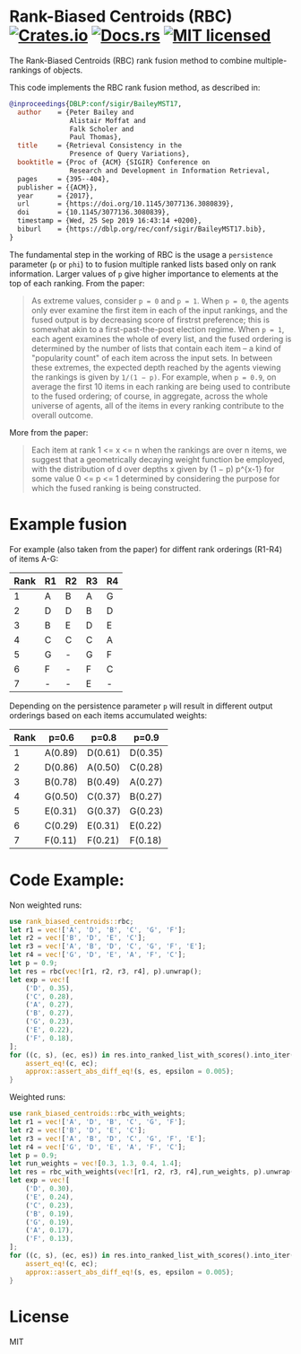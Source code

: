 # Rank-Biased Centroids (RBC) [![Crates.io][crates-badge]][crates-url] [![Docs.rs][docs-badge]][docs-rs] [![MIT licensed][mit-badge]][mit-url]

[crates-badge]: https://img.shields.io/crates/v/rank_biased_centroids.svg
[crates-url]: https://crates.io/crates/rank_biased_centroids
[mit-badge]: https://img.shields.io/badge/license-MIT-blue.svg
[mit-url]: https://opensource.org/licenses/MIT
[docs-rs]: https://docs.rs/rank_biased_centroids
[docs-badge]: https://img.shields.io/docsrs/rank_biased_centroids/0.3.1

The Rank-Biased Centroids (RBC) rank fusion method to combine multiple-rankings of objects.

This code implements the RBC rank fusion method, as described in:

```bibtex
@inproceedings{DBLP:conf/sigir/BaileyMST17,
  author    = {Peter Bailey and
               Alistair Moffat and
               Falk Scholer and
               Paul Thomas},
  title     = {Retrieval Consistency in the 
               Presence of Query Variations},
  booktitle = {Proc of {ACM} {SIGIR} Conference on
               Research and Development in Information Retrieval,
  pages     = {395--404},
  publisher = {{ACM}},
  year      = {2017},
  url       = {https://doi.org/10.1145/3077136.3080839},
  doi       = {10.1145/3077136.3080839},
  timestamp = {Wed, 25 Sep 2019 16:43:14 +0200},
  biburl    = {https://dblp.org/rec/conf/sigir/BaileyMST17.bib},
}
```

The fundamental step in the working of RBC is the usage a `persistence` parameter (`p` or `phi`) to to fusion multiple ranked lists based only on rank information. Larger values of `p` give higher importance to elements at the top of each ranking. From the paper:

> As extreme values, consider `p = 0` and `p = 1`. When `p = 0`, the agents only ever examine the first item in each of the input rankings, and the fused output is by decreasing score of firstrst preference; this is somewhat akin to a first-past-the-post election regime. When `p = 1`, each agent examines the whole of every list, and the fused ordering is determined by the number of lists that contain each item – a kind of "popularity count" of each item across the input sets. In between these extremes, the expected depth reached by the agents viewing the rankings is given by `1/(1 − p)`. For example, when `p = 0.9`, on average the first 10 items in each ranking are being used to contribute to the fused ordering; of course, in aggregate, across the whole universe of agents, all of the items in every ranking contribute to the overall outcome.

More from the paper:

> Each item at rank 1 <= x <= n when the rankings are over n items, we suggest that a geometrically decaying weight function be employed, with the distribution of d over depths x given by (1 − p) p^{x-1} for some value 0 <= p <= 1 determined by considering the purpose for which the fused ranking is being constructed. 

# Example fusion

For example (also taken from the paper) for diffent rank orderings (R1-R4) of items A-G:

|Rank| R1  | R2  | R3  | R4  |
| ---| --- | --- | --- | --- |
| 1  |  A  |  B  |  A  |  G  |
| 2  |  D  |  D  |  B  |  D  |
| 3  |  B  |  E  |  D  |  E  |
| 4  |  C  |  C  |  C  |  A  |
| 5  |  G  |  -  |  G  |  F  |
| 6  |  F  |  -  |  F  |  C  |
| 7  |  -  |  -  |  E  |  -  |

Depending on the persistence parameter `p` will result in different output orderings based on each items accumulated weights:

|Rank|   p=0.6   | p=0.8   | p=0.9   |
| ---| ------    | ------  | ------  |
| 1  |  A(0.89)  | D(0.61) | D(0.35) |
| 2  |  D(0.86)  | A(0.50) | C(0.28) |
| 3  |  B(0.78)  | B(0.49) | A(0.27) |
| 4  |  G(0.50)  | C(0.37) | B(0.27) |
| 5  |  E(0.31)  | G(0.37) | G(0.23) |
| 6  |  C(0.29)  | E(0.31) | E(0.22) |
| 7  |  F(0.11)  | F(0.21) | F(0.18) |

# Code Example:

Non weighted runs:

```rust
use rank_biased_centroids::rbc;
let r1 = vec!['A', 'D', 'B', 'C', 'G', 'F'];
let r2 = vec!['B', 'D', 'E', 'C'];
let r3 = vec!['A', 'B', 'D', 'C', 'G', 'F', 'E'];
let r4 = vec!['G', 'D', 'E', 'A', 'F', 'C'];
let p = 0.9;
let res = rbc(vec![r1, r2, r3, r4], p).unwrap();
let exp = vec![
    ('D', 0.35),
    ('C', 0.28),
    ('A', 0.27),
    ('B', 0.27),
    ('G', 0.23),
    ('E', 0.22),
    ('F', 0.18),
];
for ((c, s), (ec, es)) in res.into_ranked_list_with_scores().into_iter().zip(exp.into_iter()) {
    assert_eq!(c, ec);
    approx::assert_abs_diff_eq!(s, es, epsilon = 0.005);
}
```

Weighted runs:

```rust
use rank_biased_centroids::rbc_with_weights;
let r1 = vec!['A', 'D', 'B', 'C', 'G', 'F'];
let r2 = vec!['B', 'D', 'E', 'C'];
let r3 = vec!['A', 'B', 'D', 'C', 'G', 'F', 'E'];
let r4 = vec!['G', 'D', 'E', 'A', 'F', 'C'];
let p = 0.9;
let run_weights = vec![0.3, 1.3, 0.4, 1.4];
let res = rbc_with_weights(vec![r1, r2, r3, r4],run_weights, p).unwrap();
let exp = vec![
    ('D', 0.30),
    ('E', 0.24),
    ('C', 0.23),
    ('B', 0.19),
    ('G', 0.19),
    ('A', 0.17),
    ('F', 0.13),
];
for ((c, s), (ec, es)) in res.into_ranked_list_with_scores().into_iter().zip(exp.into_iter()) {
    assert_eq!(c, ec);
    approx::assert_abs_diff_eq!(s, es, epsilon = 0.005);
}
```

# License

MIT

